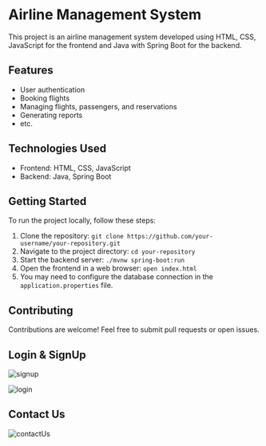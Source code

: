 # Airline Management System

This project is an airline management system developed using HTML, CSS, JavaScript for the frontend and Java with Spring Boot for the backend.

## Features
- User authentication
- Booking flights
- Managing flights, passengers, and reservations
- Generating reports
- etc.

## Technologies Used
- Frontend: HTML, CSS, JavaScript
- Backend: Java, Spring Boot

## Getting Started
To run the project locally, follow these steps:

1. Clone the repository: `git clone https://github.com/your-username/your-repository.git`
2. Navigate to the project directory: `cd your-repository`
3. Start the backend server: `./mvnw spring-boot:run`
4. Open the frontend in a web browser: `open index.html`
5. You may need to configure the database connection in the `application.properties` file.

## Contributing
Contributions are welcome! Feel free to submit pull requests or open issues.

## Login & SignUp
![signup](https://github.com/srishtibhriegu/Airline-Management/assets/126707268/897f1c96-8a59-4464-ad98-a8c2ddee28cd)

![login](https://github.com/srishtibhriegu/Airline-Management/assets/126707268/304d0885-8139-4346-9419-a440612a062f)

## Contact Us
![contactUs](https://github.com/srishtibhriegu/Airline-Management/assets/126707268/88a8ee05-8602-4e9e-93d1-8a3399ec38d2)
